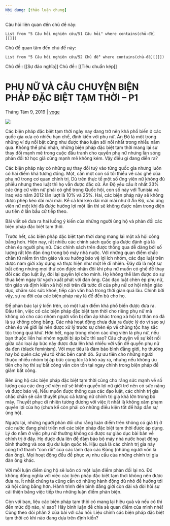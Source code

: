 ```yaml
---
Nội dung: [thảo luận chung]
---
```


Câu hỏi liên quan đến chủ đề này:
```dataview
List from "5 Câu hỏi nghiên cứu/51 Câu hỏi" where contains(chủ-đề,[[]]) 
```

Chủ đề quan tâm đến chủ đề này:
```dataview
List from "5 Câu hỏi nghiên cứu/52 Chủ đề" where contains(chủ-đề,[[]]) 
```

Chủ đề:: [[Sự đảo nghĩa]]
Chủ đề:: [[Tiêu chuẩn kép]]

# PHỤ NỮ VÀ CÂU CHUYỆN BIỆN PHÁP ĐẶC BIỆT TẠM THỜI – P1

Tháng Tám 9, 2019 | [voge](https://voge.vn/author/voge-2/ "Xem tất cả bài đăng của voge")

![](https://cdn-gcs.ngxson.com/voge/2019/08/67870536_2626877037601574_8599332195192012800_n.jpg)

Các biện pháp đặc biệt tạm thời ngày nay đang trở nên khá phổ biến ở các quốc gia xưa có nhiều hạn chế, định kiến với phụ nữ. Ấn Độ là một trong những ví dụ nổi bật cũng như được thảo luận sôi nổi nhất trong nhiều năm qua. Không thể phủ nhận, những biện pháp đặc biệt tạm thời mang lại sự thay đổi mạnh mẽ trong cuộc đấu tranh cho quyền phụ nữ nhưng làn sóng phản đối từ học giả cũng mạnh mẽ không kém. Vậy điều gì đang diễn ra?   
  
Các biện pháp này có những sự thay đổi tuỳ vào từng quốc gia nhưng luôn có hai điểm khá tương đồng. Một, cần một con số tối thiểu về các ghế của phụ nữ trong cơ quan chính trị. Dù trên thực tế một số ứng viên nữ không đủ phiếu nhưng theo luật thì họ vẫn được đắc cử. Ấn Độ yêu cầu ít nhất 33% các ứng cử viên nữ phải có ghế trong Quốc hội, con số này với Tunisia và Iraq vào năm 2012 lần lượt là 10% và 25%. Hai, các biện pháp này sẽ không được phép kéo dài mãi mãi. Kể cả khi kéo dài mãi mãi như ở Ấn Độ, các ứng viên nữ một khi đã được hưởng lợi một lần thì sẽ không được nằm trong diện ưu tiên ở lần bầu cử tiếp theo.   
  
Bài viết sẽ đưa ra hai luồng ý kiến của những người ủng hộ và phản đối các biện pháp đặc biệt tạm thời.   
  
Trước hết, các biện pháp đặc biệt tạm thời đang mang lại một xã hội công bằng hơn. Hiện nay, rất nhiều các chính sách quốc gia được đánh giá là chèn ép người phụ nữ. Các chính sách trên được thông qua dễ dàng bởi số lượng rất lớn đàn ông trong bộ máy nhà nước. Với những quan điểm chắc chắn từ niềm tin tôn giáo và xu hướng bảo vệ lợi ích nhóm, các đạo luật trên được nam giới xây dựng và thực hiện như một lẽ dĩ nhiên. Đây đã là một sự bất công nhưng mọi thứ còn được nhân đôi khi phụ nữ muốn có ghế để thay đổi các đạo luật ấy, đòi lại quyền lợi cho mình. Họ không thể làm được do sự thua kém ngay từ vạch xuất phát với đàn ông. Các đạo luật chèn ép phụ nữ, tôn giáo và định kiến xã hội nói trên đã tước đi của phụ nữ cơ hội nhận giáo dục, chăm sóc sức khoẻ, tiếp cận văn hoá trong thời gian quá lâu. Chính bởi vậy, sự ra đời của các biện pháp này là để đền bù cho họ.   
  
Để phản bác lại ý kiến trên, có một luận điểm khá phổ biến được đưa ra. Đầu tiên, việc có các biện pháp đặc biệt tạm thời cho riêng phụ nữ mà không có cho các nhóm người vốn bị đàn áp khác trong xã hội tự thân nó đã là sự không công bằng. Các nhà hoạt động chưa đưa ra được lý do vì sao sự chèn ép về giới lại nên được xử lý trước sự chèn ép về chủng tộc hay sắc tộc trong quá khứ. Hơn hết, ngay trong nhóm các ứng viên là phụ nữ, nếu bạn thuộc liền hai nhóm người bị áp bức thì sao? Câu chuyện về sự kết nối giữa các loại áp bức này được đưa lên khá nhiều với vấn đề quyền phụ nữ da đen (black feminism). Với mục tiêu là đảm bảo bình đẳng giới, họ thường hay bỏ quên các yếu tố khác bên cạnh đó. Sự ưu tiên cho những người thuộc nhiều nhóm bị áp bức cùng lúc là khó xảy ra, nhưng nếu không ưu tiên cho họ thì sự bất công vẫn còn tồn tại ngay chính trong biện pháp để giảm bất công.   
  
Bên ủng hộ các biện pháp đặc biệt tạm thời cũng cho rằng sức mạnh về số lượng của các ứng cử viên nữ sẽ khiến quyền lợi nữ giới trở nên có sức nặng và được bảo vệ. Nếu muốn được thông qua các đạo luật, các chính trị gia chắc chắn sẽ cần thuyết phục cả lượng nữ chính trị gia khá lớn trong bộ máy. Thuyết phục dĩ nhiên tương đương với việc ít nhất là không xâm phạm quyền lợi của họ (chưa kể còn phải có những điều kiện tốt để hấp dẫn sự ủng hộ).   
  
Ngược lại, những người phản đối cho rằng luận điểm trên không có giá trị ở các nước đang phát triển nơi các biện pháp đặc biệt tạm thời được áp dụng. Lý do nằm ở việc phụ nữ thường không có được sự giáo dục bài bản về chính trị ở đây. Họ được đưa lên để đảm bảo bộ máy nhà nước hoạt động bình thường và xoa dịu dư luận quốc tế. Hậu quả là các chính trị gia này cũng trở thành “con rối” của các lãnh đạo các Đảng (những người vốn là đàn ông). Mọi hoạt động đều để phục vụ nhu cầu của những chính trị gia đàn ông khác.   
  
Với mỗi luận điểm ủng hộ sẽ luôn có một luận điểm phản đối lại nó. Đó không đồng nghĩa với việc các biện pháp đặc biệt tạm thời không nên được đưa ra. Ít nhất chúng ta cũng cần có những hành động dù nhỏ để hướng tới xã hội công bằng hơn. Hành trình đến bình đẳng giới còn dài và đòi hỏi sự cải thiện bằng việc tiếp thu những luận điểm phản biện.   
  
Còn với bạn, liệu các biện pháp tạm thời có mang lại hiệu quả và nếu có thì đến mức độ nào, vì sao? Hãy bình luận để chia sẻ quan điểm của mình nhé! Cùng theo dõi phần 2 của bài với câu hỏi: Liệu chính các biện pháp đặc biệt tạm thời có khi nào đang dựa trên định kiến?